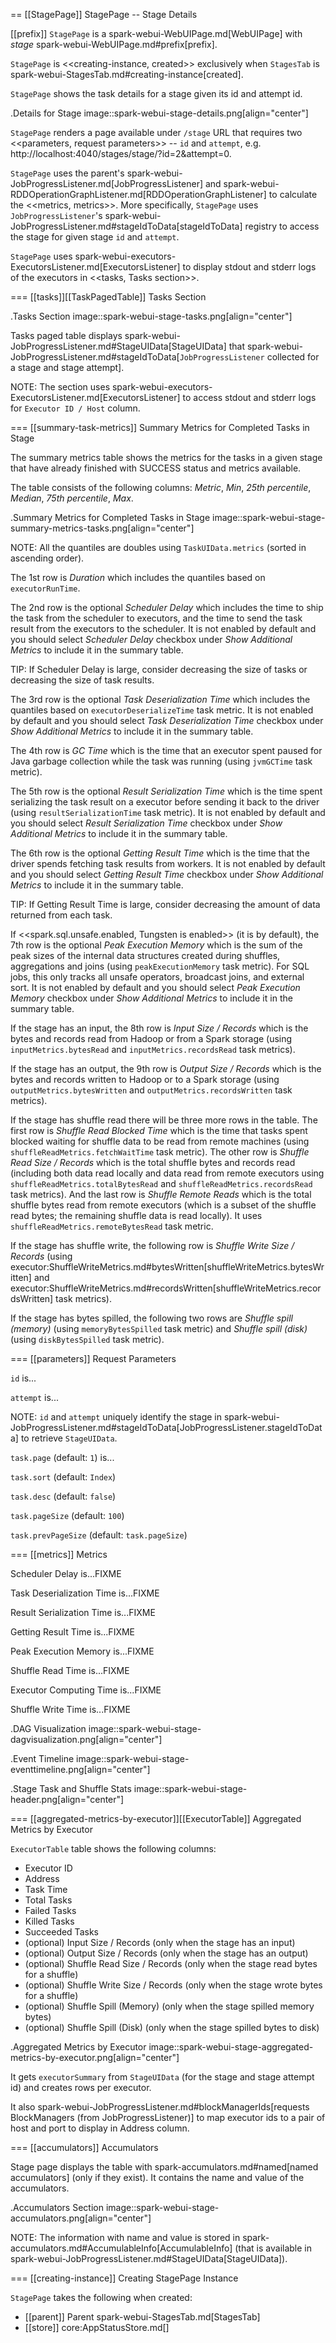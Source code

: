 == [[StagePage]] StagePage -- Stage Details

[[prefix]]
`StagePage` is a spark-webui-WebUIPage.md[WebUIPage] with *stage* spark-webui-WebUIPage.md#prefix[prefix].

`StagePage` is <<creating-instance, created>> exclusively when `StagesTab` is spark-webui-StagesTab.md#creating-instance[created].

`StagePage` shows the task details for a stage given its id and attempt id.

.Details for Stage
image::spark-webui-stage-details.png[align="center"]

`StagePage` renders a page available under `/stage` URL that requires two <<parameters, request parameters>> -- `id` and `attempt`, e.g. http://localhost:4040/stages/stage/?id=2&attempt=0.

`StagePage` uses the parent's spark-webui-JobProgressListener.md[JobProgressListener] and spark-webui-RDDOperationGraphListener.md[RDDOperationGraphListener] to calculate the <<metrics, metrics>>. More specifically, `StagePage` uses ``JobProgressListener``'s spark-webui-JobProgressListener.md#stageIdToData[stageIdToData] registry to access the stage for given stage `id` and `attempt`.

`StagePage` uses spark-webui-executors-ExecutorsListener.md[ExecutorsListener] to display stdout and stderr logs of the executors in <<tasks, Tasks section>>.

=== [[tasks]][[TaskPagedTable]] Tasks Section

.Tasks Section
image::spark-webui-stage-tasks.png[align="center"]

Tasks paged table displays spark-webui-JobProgressListener.md#StageUIData[StageUIData] that spark-webui-JobProgressListener.md#stageIdToData[`JobProgressListener` collected for a stage and stage attempt].

NOTE: The section uses spark-webui-executors-ExecutorsListener.md[ExecutorsListener] to access stdout and stderr logs for `Executor ID / Host` column.

=== [[summary-task-metrics]] Summary Metrics for Completed Tasks in Stage

The summary metrics table shows the metrics for the tasks in a given stage that have already finished with SUCCESS status and metrics available.

The table consists of the following columns: *Metric*, *Min*, *25th percentile*, *Median*, *75th percentile*, *Max*.

.Summary Metrics for Completed Tasks in Stage
image::spark-webui-stage-summary-metrics-tasks.png[align="center"]

NOTE: All the quantiles are doubles using `TaskUIData.metrics` (sorted in ascending order).

The 1st row is *Duration* which includes the quantiles based on `executorRunTime`.

The 2nd row is the optional *Scheduler Delay* which includes the time to ship the task from the scheduler to executors, and the time to send the task result from the executors to the scheduler. It is not enabled by default and you should select *Scheduler Delay* checkbox under *Show Additional Metrics* to include it in the summary table.

TIP: If Scheduler Delay is large, consider decreasing the size of tasks or decreasing the size of task results.

The 3rd row is the optional *Task Deserialization Time* which includes the quantiles based on `executorDeserializeTime` task metric. It is not enabled by default and you should select *Task Deserialization Time* checkbox under *Show Additional Metrics* to include it in the summary table.

The 4th row is *GC Time* which is the time that an executor spent paused for Java garbage collection while the task was running (using `jvmGCTime` task metric).

The 5th row is the optional *Result Serialization Time* which is the time spent serializing the task result on a executor before sending it back to the driver (using `resultSerializationTime` task metric). It is not enabled by default and you should select *Result Serialization Time* checkbox under *Show Additional Metrics* to include it in the summary table.

The 6th row is the optional *Getting Result Time* which is the time that the driver spends fetching task results from workers. It is not enabled by default and you should select *Getting Result Time* checkbox under *Show Additional Metrics* to include it in the summary table.

TIP: If Getting Result Time is large, consider decreasing the amount of data returned from each task.

If <<spark.sql.unsafe.enabled, Tungsten is enabled>> (it is by default), the 7th row is the optional *Peak Execution Memory* which is the sum of the peak sizes of the internal data structures created during shuffles, aggregations and joins (using `peakExecutionMemory` task metric). For SQL jobs, this only tracks all unsafe operators, broadcast joins, and external sort. It is not enabled by default and you should select *Peak Execution Memory* checkbox under *Show Additional Metrics* to include it in the summary table.

If the stage has an input, the 8th row is *Input Size / Records* which is the bytes and records read from Hadoop or from a Spark storage (using `inputMetrics.bytesRead` and `inputMetrics.recordsRead` task metrics).

If the stage has an output, the 9th row is *Output Size / Records* which is the bytes and records written to Hadoop or to a Spark storage (using `outputMetrics.bytesWritten` and `outputMetrics.recordsWritten` task metrics).

If the stage has shuffle read there will be three more rows in the table. The first row is *Shuffle Read Blocked Time* which is the time that tasks spent blocked waiting for shuffle data to be read from remote machines (using `shuffleReadMetrics.fetchWaitTime` task metric). The other row is *Shuffle Read Size / Records* which is the total shuffle bytes and records read (including both data read locally and data read from remote executors using `shuffleReadMetrics.totalBytesRead` and `shuffleReadMetrics.recordsRead` task metrics). And the last row is *Shuffle Remote Reads* which is the total shuffle bytes read from remote executors (which is a subset of the shuffle read bytes; the remaining shuffle data is read locally). It uses `shuffleReadMetrics.remoteBytesRead` task metric.

If the stage has shuffle write, the following row is *Shuffle Write Size / Records* (using executor:ShuffleWriteMetrics.md#bytesWritten[shuffleWriteMetrics.bytesWritten] and executor:ShuffleWriteMetrics.md#recordsWritten[shuffleWriteMetrics.recordsWritten] task metrics).

If the stage has bytes spilled, the following two rows are *Shuffle spill (memory)* (using `memoryBytesSpilled` task metric) and *Shuffle spill (disk)* (using `diskBytesSpilled` task metric).

=== [[parameters]] Request Parameters

`id` is...

`attempt` is...

NOTE: `id` and `attempt` uniquely identify the stage in spark-webui-JobProgressListener.md#stageIdToData[JobProgressListener.stageIdToData] to retrieve `StageUIData`.

`task.page` (default: `1`) is...

`task.sort` (default: `Index`)

`task.desc` (default: `false`)

`task.pageSize` (default: `100`)

`task.prevPageSize` (default: `task.pageSize`)

=== [[metrics]] Metrics

Scheduler Delay is...FIXME

Task Deserialization Time is...FIXME

Result Serialization Time is...FIXME

Getting Result Time is...FIXME

Peak Execution Memory is...FIXME

Shuffle Read Time is...FIXME

Executor Computing Time is...FIXME

Shuffle Write Time is...FIXME

.DAG Visualization
image::spark-webui-stage-dagvisualization.png[align="center"]

.Event Timeline
image::spark-webui-stage-eventtimeline.png[align="center"]

.Stage Task and Shuffle Stats
image::spark-webui-stage-header.png[align="center"]

=== [[aggregated-metrics-by-executor]][[ExecutorTable]] Aggregated Metrics by Executor

`ExecutorTable` table shows the following columns:

* Executor ID
* Address
* Task Time
* Total Tasks
* Failed Tasks
* Killed Tasks
* Succeeded Tasks
* (optional) Input Size / Records (only when the stage has an input)
* (optional) Output Size / Records (only when the stage has an output)
* (optional) Shuffle Read Size / Records (only when the stage read bytes for a shuffle)
* (optional) Shuffle Write Size / Records (only when the stage wrote bytes for a shuffle)
* (optional) Shuffle Spill (Memory) (only when the stage spilled memory bytes)
* (optional) Shuffle Spill (Disk) (only when the stage spilled bytes to disk)

.Aggregated Metrics by Executor
image::spark-webui-stage-aggregated-metrics-by-executor.png[align="center"]

It gets `executorSummary` from `StageUIData` (for the stage and stage attempt id) and creates rows per executor.

It also spark-webui-JobProgressListener.md#blockManagerIds[requests BlockManagers (from JobProgressListener)] to map executor ids to a pair of host and port to display in Address column.

=== [[accumulators]] Accumulators

Stage page displays the table with spark-accumulators.md#named[named accumulators] (only if they exist). It contains the name and value of the accumulators.

.Accumulators Section
image::spark-webui-stage-accumulators.png[align="center"]

NOTE: The information with name and value is stored in spark-accumulators.md#AccumulableInfo[AccumulableInfo] (that is available in spark-webui-JobProgressListener.md#StageUIData[StageUIData]).

=== [[creating-instance]] Creating StagePage Instance

`StagePage` takes the following when created:

* [[parent]] Parent spark-webui-StagesTab.md[StagesTab]
* [[store]] core:AppStatusStore.md[]
